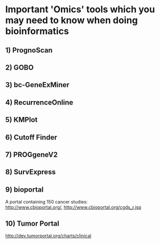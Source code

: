 # Important 'Omics' tools which you may need to know when doing bioinformatics

## 1) PrognoScan
## 2) GOBO
## 3) bc-GeneExMiner
## 4) RecurrenceOnline
## 5) KMPlot
## 6) Cutoff Finder
## 7) PROGgeneV2
## 8) SurvExpress
## 9) bioportal
A portal containing 150 cancer studies:  
http://www.cbioportal.org/, http://www.cbioportal.org/cgds_r.jsp

## 10) Tumor Portal
http://dev.tumorportal.org/charts/clinical



